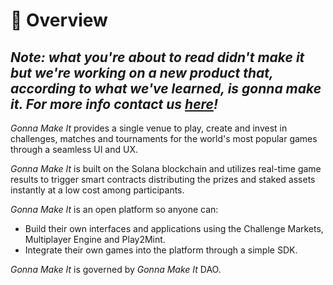 # 🔎 Overview

## **_Note: what you're about to read didn't make it but we're working on a new product that, according to what we've learned, is gonna make it. For more info contact us [here](https://twitter.com/mc2gmi)!_**



_Gonna Make It_ provides a single venue to play, create and invest in challenges, matches and tournaments for the world's most popular games through a seamless UI and UX.

_Gonna Make It_ is built on the Solana blockchain and utilizes real-time game results to trigger smart contracts distributing the prizes and staked assets instantly at a low cost among participants.

_Gonna Make It_ is an open platform so anyone can:

* Build their own interfaces and applications using the Challenge Markets, Multiplayer Engine and Play2Mint.&#x20;
* Integrate their own games into the platform through a simple SDK.&#x20;

_Gonna Make It_ is governed by _Gonna Make It_ DAO.
